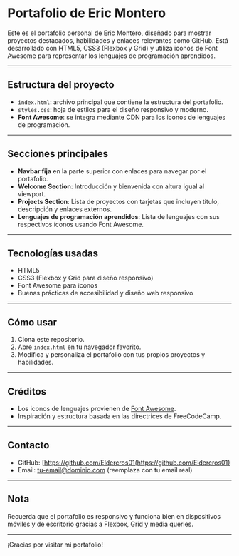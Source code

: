 # Portafolio de Eric Montero

Este es el portafolio personal de Eric Montero, diseñado para mostrar proyectos destacados, habilidades y enlaces relevantes como GitHub. Está desarrollado con HTML5, CSS3 (Flexbox y Grid) y utiliza iconos de Font Awesome para representar los lenguajes de programación aprendidos.

---

## Estructura del proyecto

- `index.html`: archivo principal que contiene la estructura del portafolio.
- `styles.css`: hoja de estilos para el diseño responsivo y moderno.
- **Font Awesome**: se integra mediante CDN para los iconos de lenguajes de programación.

---

## Secciones principales

- **Navbar fija** en la parte superior con enlaces para navegar por el portafolio.
- **Welcome Section**: Introducción y bienvenida con altura igual al viewport.
- **Projects Section**: Lista de proyectos con tarjetas que incluyen título, descripción y enlaces externos.
- **Lenguajes de programación aprendidos**: Lista de lenguajes con sus respectivos íconos usando Font Awesome.

---

## Tecnologías usadas

- HTML5
- CSS3 (Flexbox y Grid para diseño responsivo)
- Font Awesome para iconos
- Buenas prácticas de accesibilidad y diseño web responsivo

---

## Cómo usar

1. Clona este repositorio.
2. Abre `index.html` en tu navegador favorito.
3. Modifica y personaliza el portafolio con tus propios proyectos y habilidades.

---

## Créditos

- Los iconos de lenguajes provienen de [Font Awesome](https://fontawesome.com/).
- Inspiración y estructura basada en las directrices de FreeCodeCamp.

---

## Contacto

- GitHub: [https://github.com/Eldercros01(https://github.com/Eldercros01)
- Email: tu-email@dominio.com (reemplaza con tu email real)

---

## Nota

Recuerda que el portafolio es responsivo y funciona bien en dispositivos móviles y de escritorio gracias a Flexbox, Grid y media queries.

---

¡Gracias por visitar mi portafolio!

